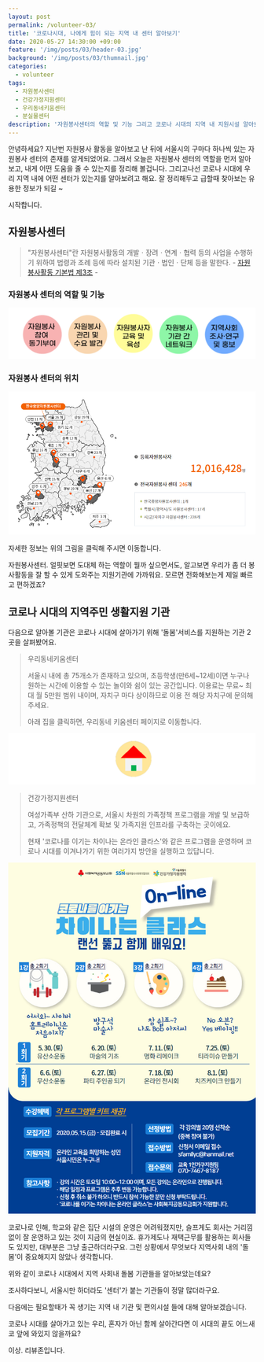 ```yaml
---
layout: post
permalink: /volunteer-03/
title: '코로나시대, 나에게 힘이 되는 지역 내 센터 알아보기'
date: 2020-05-27 14:30:00 +09:00
feature: '/img/posts/03/header-03.jpg'
background: '/img/posts/03/thumnail.jpg'
categories:
  - volunteer
tags:
  - 자원봉사센터
  - 건강가정지원센터
  - 우리동네키움센터
  - 분실물센터
description: '자원봉사센터의 역할 및 기능 그리고 코로나 시대의 지역 내 지원시설 알아보기'
---
```


안녕하세요? 지난번 자원봉사 활동을 알아보고 난 뒤에 서울시의 구마다 하나씩 있는 자원봉사 센터의 존재를 알게되었어요. 그래서 오늘은 자원봉사 센터의 역할을 먼저 알아보고, 내게 어떤 도움을 줄 수 있는지를 정리해 볼겁니다. 그리고나선 코로나 시대에 우리 지역 내에 어떤 센터가 있는지를 알아보려고 해요. 잘 정리해두고 급할때 찾아보는 유용한 정보가 되길 ~

시작합니다.

## 자원봉사센터

> "자원봉사센터"란 자원봉사활동의 개발ㆍ장려ㆍ연계ㆍ협력 등의 사업을 수행하기 위하여 법령과 조례 등에 따라 설치된 기관ㆍ법인ㆍ단체 등을 말한다.																						-	[자원봉사활동 기본법 제3조](http://www.law.go.kr/lsInfoP.do?lsiSeq=195091&efYd=20170726#0000)  -

### 자원봉사 센터의 역할 및 기능

![자원봉사 센터의 역할 및 기능](/img/posts/03/01.jpg)

### 자원봉사 센터의 위치

[![자원봉사 센터의 위치](/img/posts/03/02.png)](https://www.1365.go.kr/vols/P9130/srvcinfo/volsCnterInfo.do)

자세한 정보는 위의 그림을 클릭해 주시면 이동합니다.

자원봉사센터. 얼핏보면 도대체 하는 역할이 뭘까 싶으면서도, 알고보면 우리가 좀 더 봉사활동을 잘 할 수 있게 도와주는 지원기관에 가까워요. 모르면 전화해보는게 제일 빠르고 편하겠죠?





## 코로나 시대의 지역주민 생활지원 기관

다음으로 알아볼 기관은 코로나 시대에 살아가기 위해 '돌봄'서비스를 지원하는 기관 2곳을 살펴봤어요.

> 우리동네키움센터
>
> 서울시 내에 총 75개소가 존재하고 있으며, 초등학생(만6세~12세)이면 누구나 원하는 시간에 이용할 수 있는 놀이와 쉼이 있는 공간입니다. 이용료는 무료~ 최대 월 5만원 범위 내이며, 자치구 마다 상이하므로 이용 전 해당 자치구에 문의해주세요.
>
> 아래 집을 클릭하면, 우리동네 키움센터 페이지로 이동합니다.

[![우리동네 키움센터](/img/posts/03/03.jpg)](http://news.seoul.go.kr/welfare/archives/507330?tr_code=short)

> 건강가정지원센터
>
> 여성가족부 산하 기관으로, 서울시 차원의 가족정책 프로그램을 개발 및 보급하고, 가족정책의 전달체계 확보 및 가족지원 인프라를 구축하는 곳이에요.
>
> 현재 '코로나를 이기는 차이나는 온라인 클라스'와 같은 프로그램을 운영하며 코로나 시대를 이겨나가기 위한 여러가지 방안을 실행하고 있답니다.

[![건강가정지원센터](/img/posts/03/04.jpg)](http://news.seoul.go.kr/welfare/archives/518932)



코로나로 인해, 학교와 같은 집단 시설의 운영은 어려워졌지만, 슬프게도 회사는 거리낌없이 잘 운영하고 있는 것이 지금의 현실이죠. 휴가제도나 재택근무를 활용하는 회사들도 있지만, 대부분은 그냥 출근하더라구요. 그런 상황에서 무엇보다 지역사회 내의 '돌봄'이 중요해지지 않았나 생각합니다.



위와 같이 코로나 시대에서 지역 사회내 돌봄 기관들을 알아보았는데요?

조사하다보니, 서울시만 하더라도 '센터'가 붙는 기관들이 정말 많더라구요.

다음에는 필요할때가 꼭 생기는 지역 내 기관 및 편의시설 들에 대해 알아보겠습니다.



코로나 시대를 살아가고 있는 우리, 혼자가 아닌 함께 살아간다면 이 시대의 끝도 어느새 코 앞에 와있지 않을까요?



이상. 리뷰존입니다.
